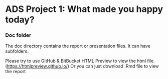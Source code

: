 # ADS Project 1: What made you happy today?
### Doc folder

The doc directory contains the report or presentation files. It can have subfolders. 

Please try to use GitHub & BitBucket HTML Preview to view the html file. (https://htmlpreview.github.io/)
Or you can just download .Rmd file to view the report
